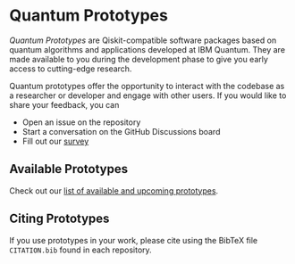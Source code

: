 # Quantum Prototypes

_Quantum Prototypes_ are Qiskit-compatible software packages based on quantum algorithms and applications developed at IBM Quantum. They are made available to you during the development phase to give you early access to cutting-edge research.

Quantum prototypes offer the opportunity to interact with the codebase as a researcher or developer and engage with other users. If you would like to share your feedback, you can

- Open an issue on the repository
- Start a conversation on the GitHub Discussions board
- Fill out our [survey](https://airtable.com/shrFxJXYzjxf5tFvx)


## Available Prototypes

Check out our [list of available and upcoming prototypes](https://github.com/IBM-Quantum-Prototypes/.github/blob/main/profile/prototypes.md).


## Citing Prototypes

If you use prototypes in your work, please cite using the BibTeX file `CITATION.bib` found in each repository.
